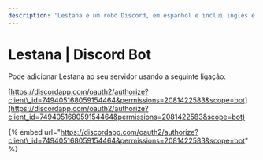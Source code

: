 ```yaml
---
description: 'Lestana é um robô Discord, em espanhol e inclui inglês e português.'
---
```


# Lestana \| Discord Bot

Pode adicionar Lestana ao seu servidor usando a seguinte ligação:

[https://discordapp.com/oauth2/authorize?client\_id=749405168059154464&permissions=2081422583&scope=bot](https://discordapp.com/oauth2/authorize?client_id=749405168059154464&permissions=2081422583&scope=bot)

{% embed url="https://discordapp.com/oauth2/authorize?client\_id=749405168059154464&permissions=2081422583&scope=bot" %}

